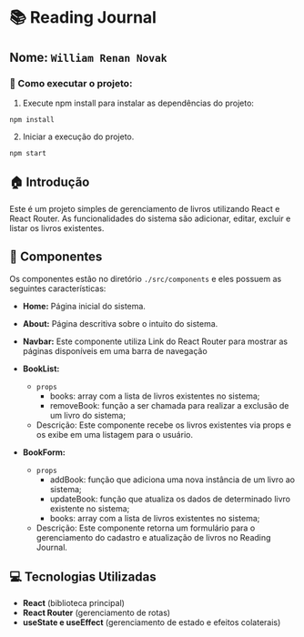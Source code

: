 # :books: Reading Journal
## Nome: `William Renan Novak`

### :rocket: Como executar o projeto:

1. Execute npm install para instalar as dependências do projeto:
```
npm install
```

2. Iniciar a execução do projeto.
```
npm start
```

## :house: Introdução

Este é um projeto simples de gerenciamento de livros utilizando React e React Router.
As funcionalidades do sistema são adicionar, editar, excluir e listar os livros existentes.

## :file_folder: Componentes

Os componentes estão no diretório `./src/components` e eles possuem as seguintes características:
- **Home:** Página inicial do sistema.
- **About:** Página descritiva sobre o intuito do sistema.
- **Navbar:** Este componente utiliza Link do React Router para mostrar as páginas disponíveis em uma barra de navegação

- **BookList:**
  - `props`
    - books: array com a lista de livros existentes no sistema;
    - removeBook: função a ser chamada para realizar a exclusão de um livro do sistema;
  - Descrição: Este componente recebe os livros existentes via props e os exibe em uma listagem para o usuário.

- **BookForm:**
  - `props`
    - addBook: função que adiciona uma nova instância de um livro ao sistema;
    - updateBook: função que atualiza os dados de determinado livro existente no sistema;
    - books: array com a lista de livros existentes no sistema;
  - Descrição: Este componente retorna um formulário para o gerenciamento do cadastro e atualização de livros no Reading Journal.

## :computer: Tecnologias Utilizadas
- **React** (biblioteca principal)
- **React Router** (gerenciamento de rotas)
- **useState e useEffect** (gerenciamento de estado e efeitos colaterais)